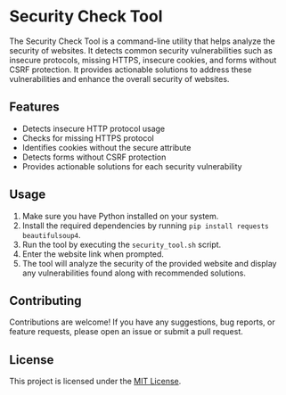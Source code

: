 # Security Check Tool

The Security Check Tool is a command-line utility that helps analyze the security of websites. It detects common security vulnerabilities such as insecure protocols, missing HTTPS, insecure cookies, and forms without CSRF protection. It provides actionable solutions to address these vulnerabilities and enhance the overall security of websites.

## Features

- Detects insecure HTTP protocol usage
- Checks for missing HTTPS protocol
- Identifies cookies without the secure attribute
- Detects forms without CSRF protection
- Provides actionable solutions for each security vulnerability

## Usage

1. Make sure you have Python installed on your system.
2. Install the required dependencies by running `pip install requests beautifulsoup4`.
3. Run the tool by executing the `security_tool.sh` script.
4. Enter the website link when prompted.
5. The tool will analyze the security of the provided website and display any vulnerabilities found along with recommended solutions.

## Contributing

Contributions are welcome! If you have any suggestions, bug reports, or feature requests, please open an issue or submit a pull request.

## License

This project is licensed under the [MIT License](LICENSE).

